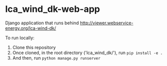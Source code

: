 # lca_wind_dk-web-app
 
 Django application that runs behind http://viewer.webservice-energy.org/lca-wind-dk/
 
 To run locally:
 1. Clone this repository
 2. Once cloned, in the root directory ('lca_wind_dk/'), run `pip install -e .`
 3. And then, run `python manage.py runserver` 

